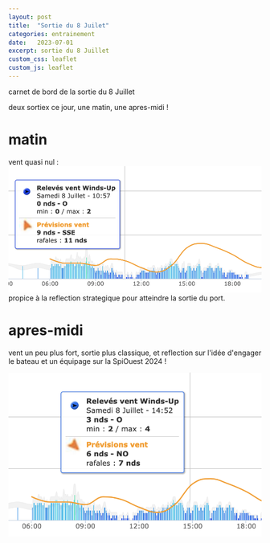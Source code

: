 ```yaml
---
layout: post
title:  "Sortie du 8 Juilet"
categories: entrainement
date:   2023-07-01
excerpt: sortie du 8 Juillet
custom_css: leaflet
custom_js: leaflet
---
```


carnet de bord de la sortie du 8 Juillet

deux sortiex ce jour, une matin, une apres-midi !

# matin 
vent quasi nul :    
![vent matin](/images/posts/sortie0807/wind_matin.png)
propice à la reflection strategique pour atteindre la sortie du port.

# apres-midi 

vent un peu plus fort, sortie plus classique, et reflection sur l'idée d'engager le bateau et un équipage sur la SpiOuest 2024 !

![vent aprem](/images/posts/sortie0807/wind_aprem.png)


